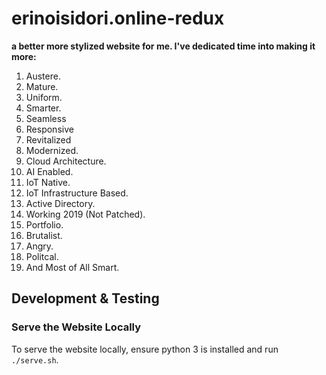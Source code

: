 # erinoisidori.online-redux

**a better more stylized website for me. I've dedicated time into making it more:** 
1. Austere. 
2. Mature. 
3. Uniform. 
4. Smarter.
5. Seamless
6. Responsive
7. Revitalized 
8. Modernized.
9. Cloud Architecture.
10. AI Enabled.
11. IoT Native.
12. IoT Infrastructure Based.
13. Active Directory.
14. Working 2019 (Not Patched).
15. Portfolio.
16. Brutalist.
17. Angry.
18. Politcal.
19. And Most of All Smart.

## Development & Testing

### Serve the Website Locally

To serve the website locally, ensure python 3 is installed and run `./serve.sh`.
